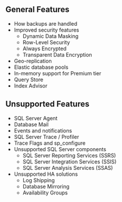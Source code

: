 ## General Features

- How backups are handled
- Improved security features
  + Dynamic Data Masking
  + Row-Level Security
  + Always Encrypted
  + Transparent Data Encryption
- Geo-replication
- Elastic database pools
- In-memory support for Premium tier
- Query Store
- Index Advisor

## Unsupported Features

- SQL Server Agent
- Database Mail
- Events and notifications
- SQL Server Trace / Profiler
- Trace Flags and sp_configure
- Unsupported SQL Server components
  + SQL Server Reporting Services (SSRS)
  + SQL Server Integration Services (SSIS)
  + SQL Server Analysis Services (SSAS)
- Unsupported HA solutions
  + Log Shipping
  + Database Mirroring
  + Availability Groups
